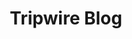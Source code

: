 ---
title: Tripwire Blog
description: It provides a platform for the cybersecurity community to share news, commentary and resources—all in one place. We’re extremely proud to offer a highly visible platform to those who work within cybersecurity or aspire to do so. We work with IT security professionals from around the globe, maintaining The State of Security as a platform for them to share their voice.
url: https://www.tripwire.com/state-of-security
image:
    # url: '/assets/images/cafe.png'
    # alt: 'Cafe'
tags: ['blog']
pubDate: 2023-11-12
draft: false
---